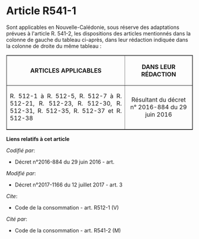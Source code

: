 # Article R541-1

Sont applicables en Nouvelle-Calédonie, sous réserve des adaptations prévues à l'article R. 541-2, les dispositions des
articles mentionnés dans la colonne de gauche du tableau ci-après, dans leur rédaction indiquée dans la colonne de droite du
même tableau : 

<table border="1">
  <tbody>
    <tr>
      <th>

ARTICLES APPLICABLES 

</th>
      <th>

DANS LEUR RÉDACTION 

</th>
    </tr>
    <tr>
      <td align="justify">

R. 512-1 à R. 512-5, R. 512-7 à R. 512-21, R. 512-23, R. 512-30, R. 512-31, R. 512-35, R. 512-37 et R. 512-38

</td>
      <td align="center">

Résultant du décret n° 2016-884 du 29 juin 2016

</td>
    </tr>
  </tbody>
</table>

**Liens relatifs à cet article**

_Codifié par_:

  - Décret n°2016-884 du 29 juin 2016 - art.

_Modifié par_:

  - Décret n°2017-1166 du 12 juillet 2017 - art. 3

_Cite_:

  - Code de la consommation - art. R512-1 (V)

_Cité par_:

  - Code de la consommation - art. R541-2 (M)
